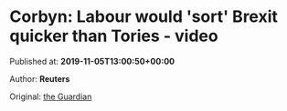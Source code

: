 
# Corbyn: Labour would 'sort' Brexit quicker than Tories - video

Published at: **2019-11-05T13:00:50+00:00**

Author: **Reuters**

Original: [the Guardian](https://www.theguardian.com/politics/video/2019/nov/05/corbyn-labour-would-sort-brexit-quicker-than-tories-video)


